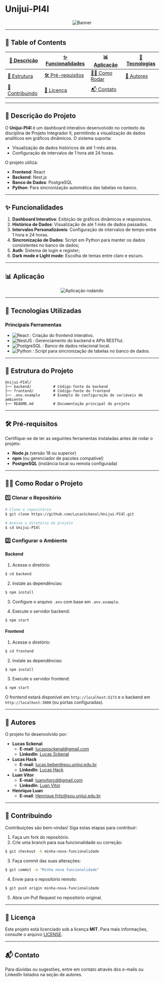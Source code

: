 # Unijui-PI4l

<!-- Banner ou imagem destacada do projeto (opcional) -->

<p align="center">
  <img src="https://cdn.discordapp.com/attachments/1285007720176549969/1318395380173508638/Logo_4L_dashboard.png?ex=67622ae1&is=6760d961&hm=8de23803d3f9752861aec518f05addd482203a5f5fa7608b81edc164d63215e2&" alt="Banner">
</p>

---

## 📑 Table of Contents

| [📝 Descrição](#-descrição-do-projeto) | [✨ Funcionalidades](#-funcionalidades) | [📊 Aplicação](#-aplicação) | [🚀 Tecnologias](#-tecnologias-utilizadas) |
|----------------------------------------|--------------------------------------------|----------------------------------------|----------------------------------------|
| [📂 Estrutura](#-estrutura-do-projeto) | [🛠️ Pré-requisitos](#️-pré-requisitos) | [🏃‍♂️ Como Rodar](#️-como-rodar-o-projeto) | [👥 Autores](#-autores) |
| [🤝 Contribuindo](#-contribuindo) | [📜 Licença](#-licença) | [📬 Contato](#-contato) |

---

## 📝 Descrição do Projeto

O **Unijui-PI4l** é um dashboard interativo desenvolvido no contexto da disciplina de Projeto Integrador II, permitindo a visualização de dados analíticos em gráficos dinâmicos. O sistema suporta:

- Visualização de dados históricos de até 1 mês atrás.
- Configuração de intervalos de 1 hora até 24 horas.

O projeto utiliza:

- **Frontend**: React
- **Backend**: Nest.js
- **Banco de Dados**: PostgreSQL
- **Python**: Para sincronização automática das tabelas no banco.

---

## ✨ Funcionalidades

1. **Dashboard Interativo**: Exibição de gráficos dinâmicos e responsivos.
2. **Histórico de Dados**: Visualização de até 1 mês de dados passados.
3. **Intervalos Personalizáveis**: Configuração de intervalos de tempo entre 1 hora e 24 horas.
4. **Sincronização de Dados**: Script em Python para manter os dados consistentes no banco de dados;
5. **Auth**: Sistema de login e register;
6. **Dark mode e Light mode**: Escolha de temas entre claro e escuro.

---

## 📊 Aplicação

<p align="center">
  <img src="https://i.imgur.com/qrAnJBQ.gif" alt="Aplicação rodando">
</p>

---

## 🚀 Tecnologias Utilizadas

### Principais Ferramentas

- ![React](https://img.shields.io/badge/-React-61DAFB?logo=react&logoColor=white&style=flat) : Criação do frontend interativo.
- ![NestJS](https://img.shields.io/badge/-Nest.js-E0234E?logo=nestjs&logoColor=white&style=flat) : Gerenciamento do backend e APIs RESTful.
- ![PostgreSQL](https://img.shields.io/badge/-PostgreSQL-336791?logo=postgresql&logoColor=white&style=flat) : Banco de dados relacional local.
- ![Python](https://img.shields.io/badge/-Python-3776AB?logo=python&logoColor=white&style=flat) : Script para sincronização de tabelas no banco de dados.

---

## 📂 Estrutura do Projeto

```plaintext
Unijui-PI4l/
├── backend/          # Código-fonte do backend
├── frontend/         # Código-fonte do frontend
├── .env.example      # Exemplo de configuração de variáveis de ambiente
├── README.md         # Documentação principal do projeto
```

---

## 🛠️ Pré-requisitos

Certifique-se de ter as seguintes ferramentas instaladas antes de rodar o projeto:

- **Node.js** (versão 18 ou superior)
- **npm** (ou gerenciador de pacotes compatível)
- **PostgreSQL** (instância local ou remota configurada)

---

## 🏃‍♂️ Como Rodar o Projeto

### 1️⃣ Clonar o Repositório

```bash
# Clone o repositório
$ git clone https://github.com/LucasSckenal/Unijui-PI4l.git

# Acesse o diretório do projeto
$ cd Unijui-PI4l
```

### 2️⃣ Configurar o Ambiente

#### Backend

1. Acesse o diretório:

```bash
$ cd backend
```

2. Instale as dependências:

```bash
$ npm install
```

3. Configure o arquivo `.env` com base em `.env.example`.

4. Execute o servidor backend:

```bash
$ npm start
```

#### Frontend

1. Acesse o diretório:

```bash
$ cd frontend
```

2. Instale as dependências:

```bash
$ npm install
```

3. Execute o servidor frontend:

```bash
$ npm start
```

O frontend estará disponível em `http://localhost:5173` e o backend em `http://localhost:3000` (ou portas configuradas).

---

## 👥 Autores

O projeto foi desenvolvido por:

- **Lucas Sckenal**
  - **E-mail**: [lucaspsckenal@gmail.com](mailto:lucaspsckenal@gmail.com)
  - **LinkedIn**: [Lucas Sckenal](https://www.linkedin.com/in/lucassckenal/)
- **Lucas Hack**
  - **E-mail**: [lucas.beber@sou.unijui.edu.br](mailto:lucas.beber@sou.unijui.edu.br)
  - **LinkedIn**: [Lucas Hack](https://www.linkedin.com/in/lucas-hack-costa-beber-248672289/)
- **Luan Vitor**
  - **E-mail**: [luanvitorcd@gmail.com](mailto:luanvitorcd@gmail.com)
  - **LinkedIn**: [Luan Vitor](https://www.linkedin.com/in/luan-vitor-casali-dallabrida-20a60a342/)
- **Henrique Luan**
  - **E-mail**: [Henrique.fritz@sou.unijui.edu.br](mailto:Henrique.fritz@sou.unijui.edu.br)

---

## 🤝 Contribuindo

Contribuições são bem-vindas! Siga estas etapas para contribuir:

1. Faça um fork do repositório.
2. Crie uma branch para sua funcionalidade ou correção:

```bash
$ git checkout -b minha-nova-funcionalidade
```

3. Faça commit das suas alterações:

```bash
$ git commit -m "Minha nova funcionalidade"
```

4. Envie para o repositório remoto:

```bash
$ git push origin minha-nova-funcionalidade
```

5. Abra um Pull Request no repositório original.

---

## 📜 Licença

Este projeto está licenciado sob a licença **MIT**. Para mais informações, consulte o arquivo [LICENSE](LICENSE).

---

## 📬 Contato

Para dúvidas ou sugestões, entre em contato através dos e-mails ou LinkedIn listados na seção de autores.

